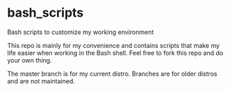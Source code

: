 # bash_scripts
Bash scripts to customize my working environment 

This repo is mainly for my convenience and contains scripts that make my life easier when working in the Bash shell.  Feel free to fork this repo and do your own thing.

The master branch is for my current distro.  Branches are for older distros and are not maintained.
